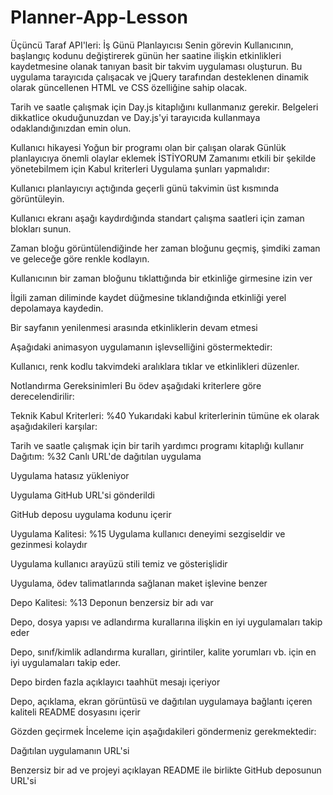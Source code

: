 # Planner-App-Lesson
Üçüncü Taraf API'leri: İş Günü Planlayıcısı
Senin görevin
Kullanıcının, başlangıç kodunu değiştirerek günün her saatine ilişkin etkinlikleri kaydetmesine olanak tanıyan basit bir takvim uygulaması oluşturun. Bu uygulama tarayıcıda çalışacak ve jQuery tarafından desteklenen dinamik olarak güncellenen HTML ve CSS özelliğine sahip olacak.

Tarih ve saatle çalışmak için Day.js kitaplığını kullanmanız gerekir. Belgeleri dikkatlice okuduğunuzdan ve Day.js'yi tarayıcıda kullanmaya odaklandığınızdan emin olun.

Kullanıcı hikayesi
Yoğun bir programı olan bir çalışan olarak
Günlük planlayıcıya önemli olaylar eklemek İSTİYORUM
Zamanımı etkili bir şekilde yönetebilmem için
Kabul kriterleri
Uygulama şunları yapmalıdır:

Kullanıcı planlayıcıyı açtığında geçerli günü takvimin üst kısmında görüntüleyin.

Kullanıcı ekranı aşağı kaydırdığında standart çalışma saatleri için zaman blokları sunun.

Zaman bloğu görüntülendiğinde her zaman bloğunu geçmiş, şimdiki zaman ve geleceğe göre renkle kodlayın.

Kullanıcının bir zaman bloğunu tıklattığında bir etkinliğe girmesine izin ver

İlgili zaman diliminde kaydet düğmesine tıklandığında etkinliği yerel depolamaya kaydedin.

Bir sayfanın yenilenmesi arasında etkinliklerin devam etmesi

Aşağıdaki animasyon uygulamanın işlevselliğini göstermektedir:

Kullanıcı, renk kodlu takvimdeki aralıklara tıklar ve etkinlikleri düzenler.

Notlandırma Gereksinimleri
Bu ödev aşağıdaki kriterlere göre derecelendirilir:

Teknik Kabul Kriterleri: %40
Yukarıdaki kabul kriterlerinin tümüne ek olarak aşağıdakileri karşılar:

Tarih ve saatle çalışmak için bir tarih yardımcı programı kitaplığı kullanır
Dağıtım: %32
Canlı URL'de dağıtılan uygulama

Uygulama hatasız yükleniyor

Uygulama GitHub URL'si gönderildi

GitHub deposu uygulama kodunu içerir

Uygulama Kalitesi: %15
Uygulama kullanıcı deneyimi sezgiseldir ve gezinmesi kolaydır

Uygulama kullanıcı arayüzü stili temiz ve gösterişlidir

Uygulama, ödev talimatlarında sağlanan maket işlevine benzer

Depo Kalitesi: %13
Deponun benzersiz bir adı var

Depo, dosya yapısı ve adlandırma kurallarına ilişkin en iyi uygulamaları takip eder

Depo, sınıf/kimlik adlandırma kuralları, girintiler, kalite yorumları vb. için en iyi uygulamaları takip eder.

Depo birden fazla açıklayıcı taahhüt mesajı içeriyor

Depo, açıklama, ekran görüntüsü ve dağıtılan uygulamaya bağlantı içeren kaliteli README dosyasını içerir

Gözden geçirmek
İnceleme için aşağıdakileri göndermeniz gerekmektedir:

Dağıtılan uygulamanın URL'si

Benzersiz bir ad ve projeyi açıklayan README ile birlikte GitHub deposunun URL'si